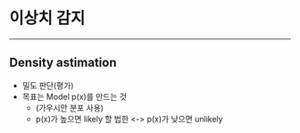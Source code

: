 # 이상치 감지

---

## Density astimation
- 밀도 판단(평가)
- 목표는 Model p(x)를 만드는 것
    - (가우시안 분포 사용)
    - p(x)가 높으면 likely 할 법한 <-> p(x)가 낮으면 unlikely 

